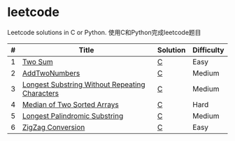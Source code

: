 # leetcode
Leetcode solutions in C or Python.
使用C和Python完成leetcode题目

| # | Title | Solution | Difficulty |
|---| ----- | -------- | ---------- |
|1|[Two Sum](https://leetcode.com/problems/two-sum/)|[C](./algorithms/twoSum/twoSum.cpp)|Easy|
|2|[AddTwoNumbers](https://leetcode.com/problems/add-two-numbers/)|[C](./algorithms/AddTwoNumbers/AddTwoNumbers.cpp)|Medium|
|3|[Longest Substring Without Repeating Characters](https://leetcode.com/problems/longest-substring-without-repeating-characters/)| [C](./algorithms/longestSubstringWithoutRepeatingCharacters/longestSubstringWithoutRepeatingCharacters.cpp)|Medium|
|4|[Median of Two Sorted Arrays](https://leetcode.com/problems/median-of-two-sorted-arrays/)|[C](./algorithms/MedianOfTwoSortedArrays/MedianOfTwoSortedArrays.cpp)|Hard|
|5|[Longest Palindromic Substring](https://leetcode.com/problems/longest-palindromic-substring/)|[C](./algorithms/longestPalindromicSubstring/longestPalindromicSubstring.cpp)|Medium|
|6|[ZigZag Conversion](https://leetcode.com/problems/zigzag-conversion/)|[C](./algorithms/zigZagConversion/zigZagConversion.cpp)|Easy|


